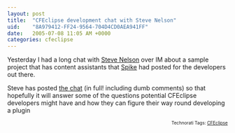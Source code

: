 ```yaml
---
layout: post
title:  "CFEclipse development chat with Steve Nelson"
uid:	"8A979412-FF24-9564-704D4CD0AEA941FF"
date:   2005-07-08 11:05 AM +0000
categories: cfeclipse
---
```

Yesterday I had a long chat with <a href="http://steve.secretagents.com">Steve Nelson</a> over IM about a sample project that has content assistants that <a href="http://www.spike.org.uk/blog/index.cfm?mode=entry&#38;entry=EAC56B1B-D565-E33F-352CFAE205B36528">Spike</a> had posted for the developers out there.

Steve has posted <a href="http://steve.secretagents.com/index.cfm?fuseaction=fuseblog.showcomments&#38;ArticleID=20050707020008" id="20050707020008"> the chat</a> (in full! including dumb comments) so that hopefully it will answer some of the questions potential CFEclipse developers might have and how they can figure their way round developing a plugin

<!-- technorati tags start --><p style="text-align:right;font-size:10px;">Technorati Tags: <a href="http://technorati.com/tag/CFEclipse" rel="tag">CFEclipse</a></p><!-- technorati tags end -->